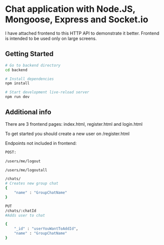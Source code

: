 Chat application with Node.JS, Mongoose, Express and Socket.io
==================================

I have attached frontend to this HTTP API to demonstrate it better.
Frontend is intended to be used only on large screens.


Getting Started
---------------

```sh
# Go to backend directory
cd backend

# Install dependencies
npm install

# Start development live-reload server
npm run dev
```

Additional info
----------------
There are 3 frontend pages: index.html, register.html and login.html

To get started you should create a new user on /register.html

Endpoints not included in frontend:
```sh
POST:

/users/me/logout  

/users/me/logoutall

/chats/
# Creates new group chat
{
	"name" : "GroupChatName"
}

PUT 
/chats/:chatId 
#Adds user to chat

{
	"_id" : "userYouWantToAddId",
	"name" : "GroupChatName"
}
```





